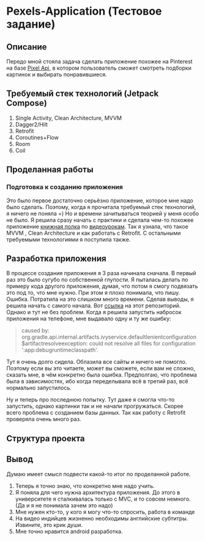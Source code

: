 ﻿# Pexels-Application (Тестовое задание)
 ## Описание
 Передо мной стояла задача сделать приложение похожее на Pinterest на базе [Pixel Api](https://www.pexels.com/api/documentation/), в котором пользователь сможет смотреть подборки картинок и выбирать понравившиеся.
 ## Требуемый стек технологий (Jetpack Compose)
1. Single Activity, Clean Architecture, MVVM
2. Dagger2/Hilt
3. Retrofit
4. Coroutines+Flow
5. Room
6. Coil
 ## Проделанная работы
 ### Подготовка к созданию приложения
 Это было первое достаточно серьёзно приложение, которое мне надо было сделать. Поэтому, когда я прочитала требуемый стек технологий, я ничего не поняла =)
 Но и времени зачитываться теорией у меня особо не было. Я решила сразу начать с практики и сделала чем-то похожее приложение [книжная полка](https://github.com/nafaniaa/Bookshelf) по [видеоурокам](https://www.youtube.com/watch?v=V9KaAfywQvw&t=1s). Так я узнала, что такое MVVM , Clean Architecture и как работать с Retrofit. С остальными требуемыми технологиями я поступила также. 
 ## Разработка приложения
 В процессе создания приложения я 3 раза начинала сначала. В первый раз это было сугубо по собственной глупости. Я пыталась делать по примеру кода другого приложения, думая, что потом я смогу подвязать это под то, что мне нужно. При этом я плохо понимала, что пишу. Ошибка. Потратила на это слишком много времени. Сделав выводы, я решила начать с самого начала. Вот [ссылка](https://github.com/nafaniaa/PexelsApp) на этот репозиторий. Однако и тут не без проблем. Когда я решила запустить набросок приложения на телефоне, мне выдавало одну и ту же ошибку:
 > caused by: org.gradle.api.internal.artifacts.ivyservice.defaultlenientconfiguration$artifactresolveexception: could not resolve all files for configuration ':app:debugruntimeclasspath'.

 Тут я очень долго сидела. Облазила все сайты и ничего не помогло. Поэтому если вы это читаете, может вы сможете, если вам не сложно, сказать мне, в чём конкретно была ошибка. Предполгаю, что проблема была в зависимостях, ибо когда переделывала всё в третий раз, всё нормально запустилось.

 Ну и теперь про последнюю попытку. Тут даже я смогла что-то запустить, однако картинки так и не начали прогружаться. Скорее всего проблема с созданием базы данных. Так как работу с Retrofit проверяла очень много раз. 

 ## Структура проекта
 

 ## Вывод
 Думаю имеет смысл подвести какой-то итог по проделанной работе.
 1. Теперь я точно знаю, что конкретно мне надо учить.
 2. Я поняла для чего нужна архитектура приложения. До этого в университете я сталкивалась только с MVC, и то совсем немного. (Да и я не понимала зачем это надо)
 3. Мне нужен кто-то, у кого я могу что-то спросить, работа в команде
 4. На видео индийцев жизненно необходимы английские субтитры. Извините, это крик души.
 5. Мне точно нравится android разработка.
